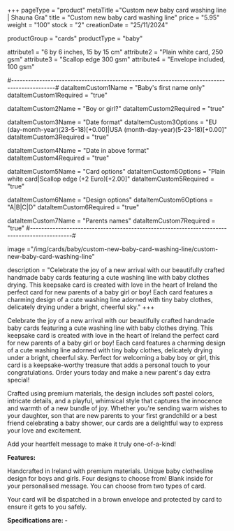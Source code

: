 +++
pageType = "product"
metaTitle ="Custom new baby card washing line | Shauna Gra"
title = "Custom new baby card washing line"
price = "5.95"
weight = "100"
stock = "2"
creationDate = "25/11/2024"

productGroup = "cards"
productType = "baby"

attribute1 = "6 by 6 inches, 15 by 15 cm" 
attribute2 = "Plain white card, 250 gsm"
attribute3 = "Scallop edge 300 gsm"
attribute4 = "Envelope included, 100 gsm"

#---------------------------------------------------------------------------------------------#
dataItemCustom1Name = "Baby's first name only"
dataItemCustom1Required = "true"

dataItemCustom2Name = "Boy or girl?"
dataItemCustom2Required = "true"

dataItemCustom3Name = "Date format"
dataItemCustom3Options = "EU (day-month-year)(23-5-18)[+0.00]|USA (month-day-year)(5-23-18)[+0.00]"
dataItemCustom3Required = "true"

dataItemCustom4Name = "Date in above format"
dataItemCustom4Required = "true"

dataItemCustom5Name = "Card options"
dataItemCustom5Options = "Plain white card|Scallop edge (+2 Euro)[+2.00]"
dataItemCustom5Required = "true"

dataItemCustom6Name = "Design options"
dataItemCustom6Options = "A|B|C|D"
dataItemCustom6Required = "true"

dataItemCustom7Name = "Parents names"
dataItemCustom7Required = "true"
#---------------------------------------------------------------------------------------------#
 
image ="/img/cards/baby/custom-new-baby-card-washing-line/custom-new-baby-card-washing-line"
 
description = "Celebrate the joy of a new arrival with our beautifully crafted handmade baby cards featuring a cute washing line with baby clothes drying. This keepsake card is created with love in the heart of Ireland the perfect card for new parents of a baby girl or boy! Each card features a charming design of a cute washing line adorned with tiny baby clothes, delicately drying under a bright, cheerful sky."
+++

Celebrate the joy of a new arrival with our beautifully crafted handmade baby cards featuring a cute washing line with baby clothes drying. This keepsake card is created with love in the heart of Ireland the perfect card for new parents of a baby girl or boy! Each card features a charming design of a cute washing line adorned with tiny baby clothes, delicately drying under a bright, cheerful sky. Perfect for welcoming a baby boy or girl, this card is a keepsake-worthy treasure that adds a personal touch to your congratulations. Order yours today and make a new parent's day extra special!

Crafted using premium materials, the design includes soft pastel colors, intricate details, and a playful, whimsical style that captures the innocence and warmth of a new bundle of joy. Whether you're sending warm wishes to your daughter, son that are new parents to your first grandchild or a best friend celebrating a baby shower, our cards are a delightful way to express your love and excitement.

Add your heartfelt message to make it truly one-of-a-kind!

**Features:**

Handcrafted in Ireland with premium materials.
Unique baby clothesline design for boys and girls. Four designs to choose from!
Blank inside for your personalised message.
You can choose from two types of card.

Your card will be dispatched in a brown envelope and protected by card to ensure it gets to you safely.

**Specifications are: -**

